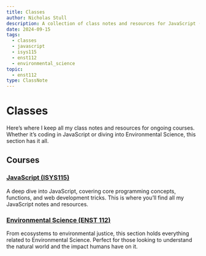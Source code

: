```yaml
---
title: Classes
author: Nicholas Stull
description: A collection of class notes and resources for JavaScript (ISYS115) and Environmental Science (ENST 112).
date: 2024-09-15
tags:
  - classes
  - javascript
  - isys115
  - enst112
  - environmental_science
topic:
  - enst112
type: ClassNote
---
```


# Classes

Here’s where I keep all my class notes and resources for ongoing courses. Whether it’s coding in JavaScript or diving into Environmental Science, this section has it all.

## Courses

### [JavaScript (ISYS115)](./javascript/index.md)
A deep dive into JavaScript, covering core programming concepts, functions, and web development tricks. This is where you’ll find all my JavaScript notes and resources.

### [Environmental Science (ENST 112)](./enst112/index.md)
From ecosystems to environmental justice, this section holds everything related to Environmental Science. Perfect for those looking to understand the natural world and the impact humans have on it.
